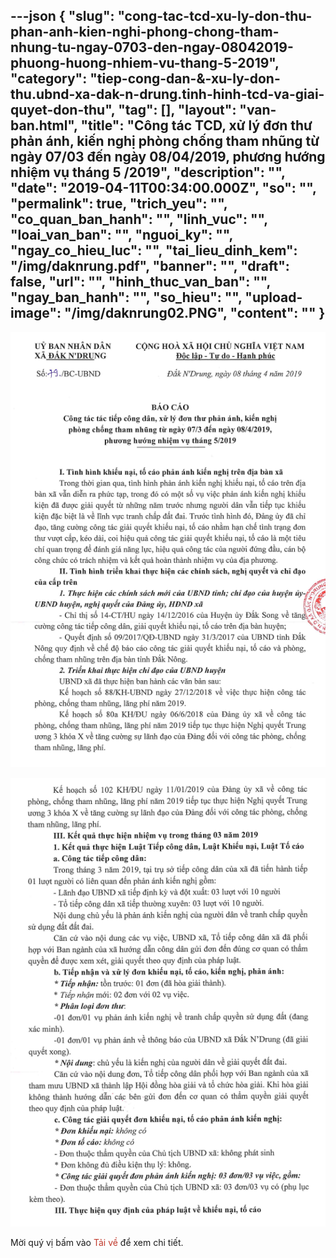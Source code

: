 ---json
{
    "slug": "cong-tac-tcd-xu-ly-don-thu-phan-anh-kien-nghi-phong-chong-tham-nhung-tu-ngay-0703-den-ngay-08042019-phuong-huong-nhiem-vu-thang-5-2019",
    "category": "tiep-cong-dan-&-xu-ly-don-thu.ubnd-xa-dak-n-drung.tinh-hinh-tcd-va-giai-quyet-don-thu",
    "tag": [],
    "layout": "van-ban.html",
    "title": "Công tác TCD, xử lý đơn thư phản ánh, kiến nghị phòng chống tham nhũng từ ngày 07/03 đến ngày 08/04/2019, phương hướng nhiệm vụ tháng 5 /2019",
    "description": "",
    "date": "2019-04-11T00:34:00.000Z",
    "so": "",
    "permalink": true,
    "trich_yeu": "",
    "co_quan_ban_hanh": "",
    "linh_vuc": "",
    "loai_van_ban": "",
    "nguoi_ky": "",
    "ngay_co_hieu_luc": "",
    "tai_lieu_dinh_kem": "/img/daknrung.pdf",
    "banner": "",
    "draft": false,
    "url": "",
    "hinh_thuc_van_ban": "",
    "ngay_ban_hanh": "",
    "so_hieu": "",
    "upload-image": "/img/daknrung02.PNG",
    "__content__": ""
}
---
<p><img alt="" src="/img/daknrung01.PNG" /></p>

<p><img alt="" src="/img/daknrung02.PNG" /></p>

<p>Mời qu&yacute; vị bấm v&agrave;o <span style="color:#c0392b">Tải về</span> để xem chi tiết.</p>
